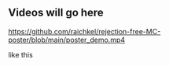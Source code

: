 

## Videos will go here

https://github.com/raichkel/rejection-free-MC-poster/blob/main/poster_demo.mp4

like this
